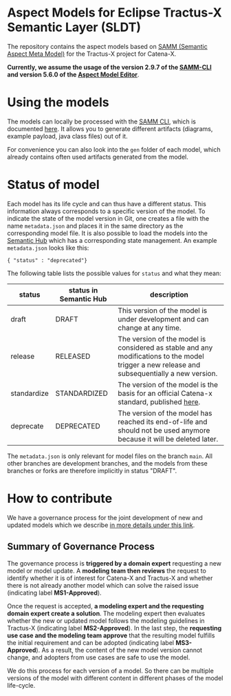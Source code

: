 # Aspect Models for Eclipse Tractus-X Semantic Layer (SLDT)
The repository contains the aspect models based on [SAMM (Semantic Aspect Meta Model)](https://eclipse-esmf.github.io/samm-specification/2.1.0/index.html) for the Tractus-X project for Catena-X.

**Currently, we assume the usage of the version 2.9.7 of the [SAMM-CLI](https://eclipse-esmf.github.io/esmf-developer-guide/2.9.7/tooling-guide/samm-cli.html) and version 5.6.0 of the [Aspect Model Editor](https://eclipse-esmf.github.io/ame-guide/5.6.0/introduction.html)**.

# Using the models
The models can locally be processed with the [SAMM CLI](https://eclipse-esmf.github.io/esmf-developer-guide/2.9.7/tooling-guide/samm-cli.html), which is documented [here](https://eclipse-esmf.github.io/esmf-developer-guide/2.9.7/tooling-guide/samm-cli.html).
It allows you to generate different artifacts (diagrams, example payload, java class files) out of it.

For convenience you can also look into the `gen` folder of each model, which already contains often used  artifacts generated from the model.

# Status of model
Each model has its life cycle and can thus have a different status. This information always corresponds to a specific version of the model. To indicate the state of the model version in Git, one creates a file with the name `metadata.json` and places it in the same directory as the corresponding model file. It is also possible to load the models into the [Semantic Hub](https://github.com/eclipse-tractusx/sldt-semantic-hub) which has a corresponding state management. An example `metadata.json` looks like this:

```
{ "status" : "deprecated"} 
```

The following table lists the possible values for `status` and what they mean:

status | status in Semantic Hub | description
----| ---- | ---- |
draft | DRAFT | This version of the model is under development and can change at any time.
release | RELEASED | The version of the model is considered as stable and any modifications to the model trigger a new release and subsequentially a new version.
standardize | STANDARDIZED | The version of the model is the basis for an official Catena-x standard, published [here](https://catena-x.net/de/standard-library).
deprecate | DEPRECATED | The version of the model has reached its end-of-life and should not be used anymore because it will be deleted later.

The `metadata.json` is only relevant for model files on the branch `main`. All other branches are development branches, and the models from these branches or forks are therefore implicitly in status "DRAFT".

# How to contribute
We have a governance process for the joint development of new and updated models which we describe [in more details under this link](CONTRIBUTING.md).

## Summary of Governance Process
The governance process is **triggered by a domain expert** requesting a new model or model update. A **modeling team then reviews** the request to identify whether it is of interest for Catena-X and Tractus-X and whether there is not already another model which can solve the raised issue (indicating label **MS1-Approved**).

Once the request is accepted, **a modeling expert and the requesting domain expert create a solution**. The modeling expert then evaluates whether the new or updated model follows the modeling guidelines in Tractus-X (indicating label **MS2-Approved**). In the last step, the **requesting use case and the modeling team approve** that the resulting model fulfills the initial requirement and can be adopted (indicating label **MS3-Approved**). As a result, the content of the new model version cannot change, and adopters from use cases are safe to use the model.

We do this process for each version of a model. So there can be multiple versions of the model with different content in different phases of the model life-cycle.
